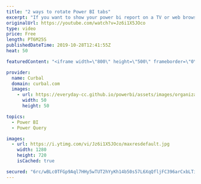 ```yaml
---
title: "2 ways to rotate Power BI tabs"
excerpt: "If you want to show your power bi report on a TV or web browser and have the tabs rotate at a interval you specify, this video is for you. I will show you two ways to do that.  Link to Google analytics template app: https://appsource.microsoft.com/en-us/product/power-bi/curbal.google-analytics-template-by-curbal?tab=Overview"
originalUrl: https://youtube.com/watch?v=Jz6i1X5JOco
type: video
price: Free
length: PT6M25S
publishedDateTime: 2019-10-28T12:41:55Z
heat: 50

featuredContent: "<iframe width=\"800\" height=\"500\" frameborder=\"0\" src=\"https://www.youtube.com/embed/Jz6i1X5JOco\" allow=\"accelerometer; autoplay; encrypted-media; gyroscope; picture-in-picture\" allowfullscreen></iframe>"

provider:
  name: Curbal
  domain: curbal.com
  images:
    - url: https://everyday-cc.github.io/powerbi/assets/images/organizations/curbal.com-50x50.jpg
      width: 50
      height: 50

topics:
  - Power BI
  - Power Query

images:
  - url: https://i.ytimg.com/vi/Jz6i1X5JOco/maxresdefault.jpg
    width: 1280
    height: 720
    isCached: true

secured: "6rc/wBLc0TFGp9Aql7HHy5wTUT2hYyKh14b50s57L6XqQfljFC396arCxbLTiIBmlU5cVX0vi2ala9e6rqfSTb/QmcBsIWH++HV2njK04wlzpLU+/x6VtFRrGDA2HC545ArgH13LKvcGtMQCM8ZM9631c2wdqlc9gr4M/TkvHkkVJBqw6zNPJNpJl0XkAMSh3RFRSMrYmmNwYuClH+O890Wdjfs+sMfI9VfNiEIa78Wg/1ZRi6r6nga+hmNSIWHUWkM1Ib80aaEN3+X/P2pdrSP3nZNmFCs8Am20EhyNkRxBksgNRBRjFbGkQuOzXj8KEgswz0CGyRskH/E4SjyE5/OHcUcE+VrcZhkWA0L/myG63/dHR4Uauyxef55g/kuv0UTnunITjlESHayMYfd/37r3MpN/GDGtWXjgn7UWed8=;qxOFMoQawyKJqtTJLS7h/A=="
---
```


